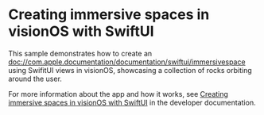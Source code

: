 #  Creating immersive spaces in visionOS with SwiftUI

This sample demonstrates how to create an <doc://com.apple.documentation/documentation/swiftui/immersivespace> using SwifitUI views in visionOS, showcasing a collection of rocks orbiting around the user.

For more information about the app and how it works, see [Creating immersive spaces in visionOS with SwiftUI][link-to-sample] in the developer documentation.

[link-to-sample]: https://developer.apple.com/documentation/realitykit/creating-immersive-spaces-in-visionos-with-swiftui
